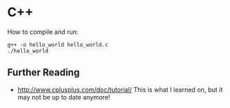 # C++

How to compile and run:

    g++ -o hello_world hello_world.c
    ./hello_world

## Further Reading

* http://www.cplusplus.com/doc/tutorial/
  This is what I learned on, but it may not be up to date anymore!
